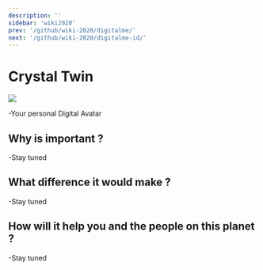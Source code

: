 ```yaml
---
description: ''
sidebar: 'wiki2020'
prev: '/github/wiki-2020/digitalme/'
next: '/github/wiki-2020/digitalme-id/'
---
```


# Crystal Twin

![](/wiki-2020/crystaltwin.png)

-Your personal Digital Avatar

## Why is important ?

-Stay tuned

## What difference it would make ?

-Stay tuned

## How will it help you and the people on this planet ?

-Stay tuned
